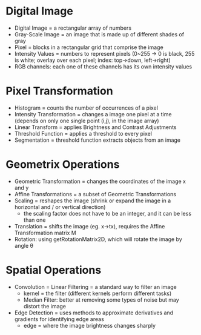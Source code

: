 # Digital Image
* Digital Image = a rectangular array of numbers
* Gray-Scale Image = an image that is made up of different shades of gray
* Pixel = blocks in a rectangular grid that comprise the image
* Intensity Values = numbers to represent pixels (0~255 -> 0 is black, 255 is white; overlay over each pixel; index: top->down, left->right)
* RGB channels: each one of these channels has its own intensity values
# Pixel Transformation
* Histogram = counts the number of occurrences of a pixel
* Intensity Transformation = changes a image one pixel at a time (depends on only one single point (i,j), in the image array)
* Linear Transform = applies Brightness and Contrast Adjustments
* Threshold Function = applies a threshold to every pixel
* Segmentation = threshold function extracts objects from an image
# Geometrix Operations
* Geometric Transformation = changes the coordinates of the image x and y
* Affine Transformations = a subset of Geometric Transformations
* Scaling = reshapes the image (shrink or expand the image in a horizontal and / or vertical direction)
  * the scaling factor does not have to be an integer, and it can be less than one
* Translation = shifts the image (eg. x->tx), requires the Affine Transformation matrix M
* Rotation: using getRotationMatrix2D, which will rotate the image by angle θ
# Spatial Operations
* Convolution = Linear Filtering = a standard way to filter an image
  * kernel = the filter (different kernels perform different tasks)
  * Median Filter: better at removing some types of noise but may distort the image
* Edge Detection = uses methods to approximate derivatives and gradients for identifying edge areas
  * edge = where the image brightness changes sharply
